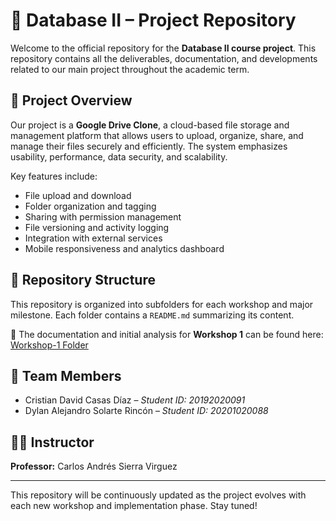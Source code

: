 # 📁 Database II – Project Repository

Welcome to the official repository for the **Database II course project**. This repository contains all the deliverables, documentation, and developments related to our main project throughout the academic term.

## 📌 Project Overview

Our project is a **Google Drive Clone**, a cloud-based file storage and management platform that allows users to upload, organize, share, and manage their files securely and efficiently. The system emphasizes usability, performance, data security, and scalability.

Key features include:
- File upload and download
- Folder organization and tagging
- Sharing with permission management
- File versioning and activity logging
- Integration with external services
- Mobile responsiveness and analytics dashboard

## 📂 Repository Structure

This repository is organized into subfolders for each workshop and major milestone. Each folder contains a `README.md` summarizing its content.

🔗 The documentation and initial analysis for **Workshop 1** can be found here:  
[Workshop-1 Folder](https://github.com/DylanSolarteR/database-ii-proyect/tree/main/Workshop-1)

## 👥 Team Members

- Cristian David Casas Díaz – *Student ID: 20192020091*  
- Dylan Alejandro Solarte Rincón – *Student ID: 20201020088*

## 👨‍🏫 Instructor

**Professor:** Carlos Andrés Sierra Virguez

---

This repository will be continuously updated as the project evolves with each new workshop and implementation phase. Stay tuned!
